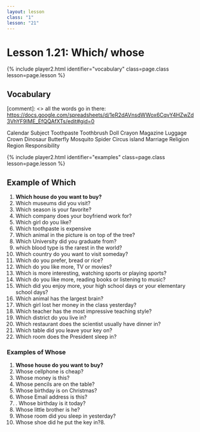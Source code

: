 ```yaml
---
layout: lesson
class: "1"
lesson: "21"
---
```



# Lesson 1.21: Which/ whose 


{% include player2.html identifier="vocabulary" class=page.class lesson=page.lesson %}
## Vocabulary 

[comment]: <>  all the words go in there: https://docs.google.com/spreadsheets/d/1eR2dAVnsdWWox6CqvY4HZwZd3VhYF9IME_EfQQAfXTs/edit#gid=0

Calendar 
Subject 
Toothpaste 
Toothbrush 
Doll
Crayon 
Magazine 
Luggage
Crown
Dinosaur
Butterfly 
Mosquito 
Spider
Circus 
island
Marriage
Religion
Region
Responsibility 




{% include player2.html identifier="examples" class=page.class lesson=page.lesson %}

## Example of Which
1. **Which house do you want to buy?**
2. Which museums did you visit?
3. Which season is your favorite? 
4. Which company does your boyfriend work for?
5. Which girl do you like?
6. Which toothpaste is expensive 
7. Which animal in the picture is on top of the tree?
8. Which University did you graduate from?
9. which blood type is the rarest in the world?
10. Which country do you want to visit someday?
11.  Which do you prefer, bread or rice?
12. Which do you like more, TV or movies?
13. Which is more interesting, watching sports or playing sports?
14. Which do you like more, reading books or listening to music? 
15. Which did you enjoy more, your high school days or your elementary school days?
14. Which animal has the largest brain?
15. Which girl lost her money in the class yesterday?
16. Which teacher has the most impressive teaching style?
17. Which district do you live in?
18. Which restaurant does the scientist usually have dinner in?
19. Which table did you leave your key on?
20. Which room does the President sleep in?

### Examples of Whose 
1. **Whose house do you want to buy?**
2. Whose cellphone is cheap?
3. Whose money is this?
4. Whose pencils are on the table?
5. Whose birthday is on Christmas?
6. Whose Email address is this?
7. . Whose birthday is it today?
8. Whose little brother is he?
9. Whose room did you sleep in yesterday?
10. Whose shoe did he put the key in?8. 